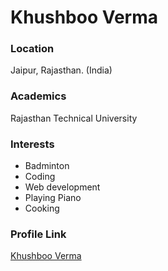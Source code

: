 # Khushboo Verma

### Location

Jaipur, Rajasthan. (India)

### Academics

Rajasthan Technical University

### Interests

- Badminton
- Coding
- Web development
- Playing Piano
- Cooking
 

### Profile Link

[Khushboo Verma](https://github.com/khushoo7599)
